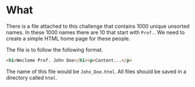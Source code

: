 # What

There is a file attached to this challenge that contains 1000 unique unsorted names.
In these 1000 names there are 10 that start with `Prof.`.
We need to create a simple HTML home page for these people. 

The file is to follow the following format.
```html
<h1>Weclome Prof. John Doe</h1><p>Content...</p>
```
The name of this file would be `John_Doe.html`.
All files should be saved in a directory called `html`.
